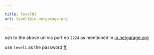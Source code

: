 ```yaml
---

title: level01
url: level1@io.netgarage.org

---
```


ssh to the above url via port no `2224` as mentioned in [io.netgarage.org](http://io.netgarage.org/)

use `level1` as the password 
[ff](https://drive.google.com/file/d/14bwdcNzJTWY4EHtOl2CyNlcnMRtE2PZG/view)
